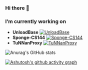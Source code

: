 ### Hi there 👋

### I’m currently working on 

- **UnloadBase** 
  [![UnloadBase](https://wakatime.com/badge/user/b86b9fb4-9b8e-44ab-b86f-7428453fc563/project/063c742d-9237-496b-92ca-885172564e02.svg)](https://wakatime.com/badge/user/b86b9fb4-9b8e-44ab-b86f-7428453fc563/project/063c742d-9237-496b-92ca-885172564e02)
- **Sponge-CS144** 
  [![Sponge-CS144](https://wakatime.com/badge/user/b86b9fb4-9b8e-44ab-b86f-7428453fc563/project/80bcd134-c964-4ecb-b78c-fdf56540dacc.svg)](https://wakatime.com/badge/user/b86b9fb4-9b8e-44ab-b86f-7428453fc563/project/80bcd134-c964-4ecb-b78c-fdf56540dacc)
- **TuNNanProxy**
   [![TuNNanProxy](https://wakatime.com/badge/user/b86b9fb4-9b8e-44ab-b86f-7428453fc563/project/018b28d9-bb73-4fd6-a0f1-03a5534b0a13.svg)](https://wakatime.com/badge/user/b86b9fb4-9b8e-44ab-b86f-7428453fc563/project/018b28d9-bb73-4fd6-a0f1-03a5534b0a13)

![Anurag's GitHub stats](https://github-readme-stats.vercel.app/api?username=TuNNan2003&count_private=true&theme=dracula)

[![Ashutosh's github activity graph](https://github-readme-activity-graph.vercel.app/graph?username=TuNNan2003&theme=dracula)](https://github.com/ashutosh00710/github-readme-activity-graph)

